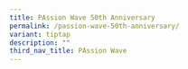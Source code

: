 ```yaml
---
title: PAssion Wave 50th Anniversary
permalink: /passion-wave-50th-anniversary/
variant: tiptap
description: ""
third_nav_title: PAssion Wave
---
```

